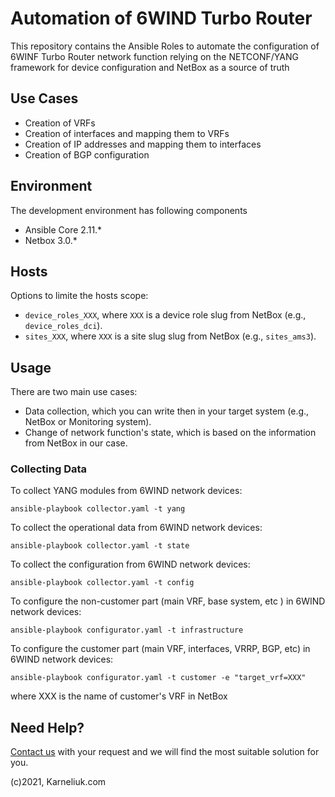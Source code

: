 # Automation of 6WIND Turbo Router
This repository contains the Ansible Roles to automate the configuration of 6WINF Turbo Router network function relying on the NETCONF/YANG framework for device configuration and NetBox as a source of truth

## Use Cases
- Creation of VRFs
- Creation of interfaces and mapping them to VRFs
- Creation of IP addresses and mapping them to interfaces
- Creation of BGP configuration

## Environment
The development environment has following components
- Ansible Core 2.11.*
- Netbox 3.0.*

## Hosts
Options to limite the hosts scope:
- `device_roles_XXX`, where `XXX` is a device role slug from NetBox (e.g., `device_roles_dci`).
- `sites_XXX`, where `XXX` is a site slug slug from NetBox (e.g., `sites_ams3`).

## Usage
There are two main use cases:
- Data collection, which you can write then in your target system (e.g., NetBox or Monitoring system).
- Change of network function's state, which is based on the information from NetBox in our case.

### Collecting Data
To collect YANG modules from 6WIND network devices:
```
ansible-playbook collector.yaml -t yang
```

To collect the operational data from 6WIND network devices:
```
ansible-playbook collector.yaml -t state
```

To collect the configuration from 6WIND network devices:
```
ansible-playbook collector.yaml -t config
```

To configure the non-customer part (main VRF, base system, etc ) in 6WIND network devices:
```
ansible-playbook configurator.yaml -t infrastructure
```

To configure the customer part (main VRF, interfaces, VRRP, BGP, etc) in 6WIND network devices:
```
ansible-playbook configurator.yaml -t customer -e "target_vrf=XXX"
```
where XXX is the name of customer's VRF in NetBox

## Need Help?
[Contact us](https://karneliuk.com/contact/) with your request and we will find the most suitable solution for you.

(c)2021, Karneliuk.com